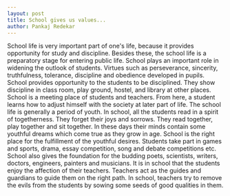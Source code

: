 ```yaml
---
layout: post
title: School gives us values...
author: Pankaj Redekar
---
```


School life is very important part of one's life, because it provides opportunity for study and discipline. 
Besides these, the school life is a preparatory stage for entering public life.
School plays an important role in widening the outlook of students. Virtues such as perseverance, sincerity, truthfulness, 
tolerance, discipline and obedience developed in pupils. School provides opportunity to the students to be disciplined. 
They show discipline in class room, play ground, hostel, and library at other places.
School is a meeting place of students and teachers. From here, a student learns how to adjust himself with the society 
at later part of life.
The school life is generally a period of youth. 
In school, all the students read in a spirit of togetherness. They forget their joys and sorrows. They read together, 
play together and sit together. In these days their minds contain some youthful dreams which come true as they grow in age.
School is the right place for the fulfillment of the youthful desires. 
Students take part in games and sports, drama, essay competition, song and debate competitions etc. School also gives 
the foundation for the budding poets, scientists, writers, doctors, engineers, painters and musicians. 
It is in school that the students enjoy the affection of their teachers.
Teachers act as the guides and guardians to guide them on the right path. In school, teachers try to 
remove the evils from the students by sowing some seeds of good qualities in them.
